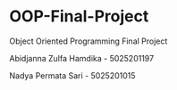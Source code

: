 # OOP-Final-Project
Object Oriented Programming Final Project


Abidjanna Zulfa Hamdika   - 5025201197

Nadya Permata Sari        - 5025201015 

